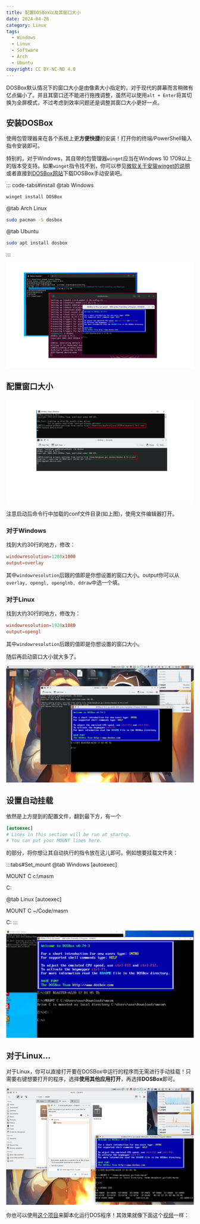 ```yaml
---
title: 配置DOSBox以及其窗口大小
date: 2024-04-28
category: Linux
tags:
  - Windows
  - Linux
  - Software
  - Arch
  - Ubuntu
copyright: CC BY-NC-ND 4.0
---
```


DOSBox默认情况下的窗口大小是由像素大小指定的，对于现代的屏幕而言稍微有亿点偏小了。并且其窗口还不能进行拖拽调整，虽然可以使用`alt + Enter`将其切换为全屏模式，不过考虑到效率问题还是调整其窗口大小更好一点。

<!-- more -->

## 安装DOSBox

使用包管理器来在各个系统上更**方便快捷**的安装！打开你的终端/PowerShell输入指令安装即可。

特别的，对于Windows，其自带的包管理器`winget`应当在Windows 10 1709以上的版本受支持。如果`winget`指令找不到，你可以参见[微软关于安装winget的说明](https://learn.microsoft.com/zh-cn/windows/package-manager/winget/)或者直接到[DOSBox网站](https://www.dosbox.com/download.php?main=1)下载DOSBox手动安装吧。

::: code-tabs#install
@tab Windows

```powershell
winget install DOSBox
```
@tab Arch Linux

```bash
sudo pacman -S dosbox
```

@tab Ubuntu

```bash
sudo apt install dosbox
```
:::

![安装好后的样子](../images/10/Win_Ubuntu_install.png)

## 配置窗口大小
![在Windows10和Arch Linux上的位置](../images/10/conf_file.png)

注意启动后命令行中加载的conf文件目录(如上图)，使用文件编辑器打开。

### 对于Windows
找到大约30行的地方，修改：

```conf
windowresolution=1280x1000
output=overlay
```

其中`windowresolution`后跟的值即是你想设置的窗口大小。output你可以从`overlay, opengl, openglnb, ddraw`中选一个填。

### 对于Linux
找到大约30行的地方，修改为：

```conf
windowresolution=1920x1080
output=opengl
```

其中`windowresolution`后跟的值即是你想设置的窗口大小。

随后再启动窗口大小就大多了。

![就像这样](../images/10/Big_windows.png)

## 设置自动挂载
依然是上方提到的配置文件，翻到最下方，有一个

```conf
[autoexec]
# Lines in this section will be run at startup.
# You can put your MOUNT lines here.
```

的部分，将你想让其自动执行的指令放在这儿即可。例如想要挂载文件夹：

:::tabs#Set_mount
@tab Windows
[autoexec]

MOUNT C c:\masm

C:

@tab Linux
[autoexec]

MOUNT C ~/Code/masm

C:
:::

![启动就自动挂载好了](../images/10/Mount_at_start.png)

## 对于Linux...
对于Linux，你可以直接打开要在DOSBox中运行的程序而无需进行手动挂载！只需要右键想要打开的程序，选择**使用其他应用打开**，再选择**DOSBox**即可。

![我也是看官网文档才发现的...](../images/10/Open_in_Linux.png)

你也可以使用[这个项目](https://github.com/Menghuan1918/Useful-Tools)来脚本化运行DOS程序！其效果就像下面这个[视频](https://blog.menghuan1918.com/AlistStore/DOSBox/dosbox.webm)一样：

<VidStack
  src="https://blog.menghuan1918.com/AlistStore/d/opt/alist/data/store/opt/alist/data/store/DOSBox/dosbox.webm?sign=fJEv2gHHXV58X1CqJy2lHf9AMnW7ICVkxWyz1GWCEcc=:0"
/>

